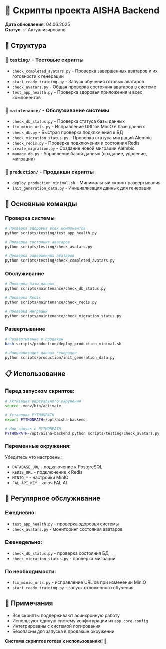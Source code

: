 # 📁 Скрипты проекта AISHA Backend

**Дата обновления**: 04.06.2025  
**Статус**: ✅ Актуализировано

## 📂 Структура

### 🧪 `testing/` - Тестовые скрипты
- `check_completed_avatars.py` - Проверка завершенных аватаров и их готовности к генерации
- `start_ready_training.py` - Запуск обучения готовых аватаров
- `check_avatars.py` - Общая проверка состояния аватаров в системе
- `test_app_health.py` - Проверка здоровья приложения и всех компонентов

### 🔧 `maintenance/` - Обслуживание системы
- `check_db_status.py` - Проверка статуса базы данных
- `fix_minio_urls.py` - Исправление URL'ов MinIO в базе данных
- `check_db.py` - Быстрая проверка подключения к БД
- `check_migration_status.py` - Проверка статуса миграций Alembic
- `check_redis.py` - Проверка подключения и состояния Redis
- `create_migration.py` - Создание новой миграции Alembic
- `manage_db.py` - Управление базой данных (создание, удаление, миграции)

### 🚀 `production/` - Продакшн скрипты
- `deploy_production_minimal.sh` - Минимальный скрипт развертывания
- `init_generation_data.py` - Инициализация данных для генерации

## 🎯 Основные команды

### Проверка системы
```bash
# Проверка здоровья всех компонентов
python scripts/testing/test_app_health.py

# Проверка состояния аватаров
python scripts/testing/check_avatars.py

# Проверка завершенных аватаров
python scripts/testing/check_completed_avatars.py
```

### Обслуживание
```bash
# Проверка базы данных
python scripts/maintenance/check_db_status.py

# Проверка Redis
python scripts/maintenance/check_redis.py

# Проверка миграций
python scripts/maintenance/check_migration_status.py
```

### Развертывание
```bash
# Развертывание в продакшн
bash scripts/production/deploy_production_minimal.sh

# Инициализация данных генерации
python scripts/production/init_generation_data.py
```

## 📋 Использование

### Перед запуском скриптов:
```bash
# Активация виртуального окружения
source .venv/bin/activate

# Установка PYTHONPATH
export PYTHONPATH=/opt/aisha-backend

# Или запуск с PYTHONPATH
PYTHONPATH=/opt/aisha-backend python scripts/testing/check_avatars.py
```

### Переменные окружения:
Убедитесь что настроены:
- `DATABASE_URL` - подключение к PostgreSQL
- `REDIS_URL` - подключение к Redis  
- `MINIO_*` - настройки MinIO
- `FAL_API_KEY` - ключ FAL AI

## 🔄 Регулярное обслуживание

### Ежедневно:
- `test_app_health.py` - проверка здоровья системы
- `check_avatars.py` - мониторинг состояния аватаров

### Еженедельно:
- `check_db_status.py` - проверка состояния БД
- `check_migration_status.py` - проверка миграций

### По необходимости:
- `fix_minio_urls.py` - исправление URL'ов при изменении MinIO
- `start_ready_training.py` - запуск отложенного обучения

## 📝 Примечания

- Все скрипты поддерживают асинхронную работу
- Используют единую систему конфигурации из `app.core.config`
- Интегрированы с системой логирования
- Безопасны для запуска в продакшн окружении

**Система скриптов готова к использованию!** 🚀 
